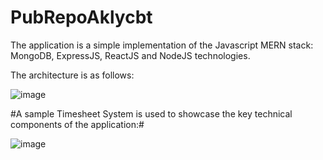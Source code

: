 # PubRepoAklycbt
The application is a simple implementation of the Javascript MERN stack: MongoDB, ExpressJS, ReactJS and NodeJS technologies.

The architecture is as follows:

![image](https://user-images.githubusercontent.com/87492917/131127276-66a12954-0081-45ff-975f-31a27cac7969.png)

#A sample Timesheet System is used to showcase the key technical components of the application:#

![image](https://user-images.githubusercontent.com/87492917/131127929-79fecff6-f9ed-4713-904c-11197438c7dc.png)






